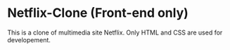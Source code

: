 # Netflix-Clone (Front-end only)
This is a clone of multimedia site Netflix.
Only HTML and CSS are used for developement.
